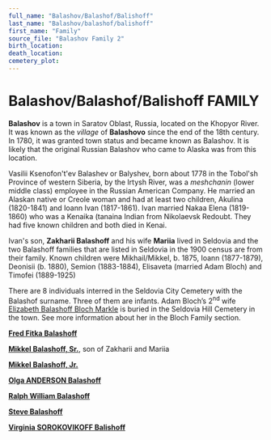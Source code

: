 ```yaml
---
full_name: "Balashov/Balashof/Balishoff"
last_name: "Balashov/balashof/balishoff"
first_name: "Family"
source_file: "Balashov Family 2"
birth_location:
death_location:
cemetery_plot: 
---
```

# Balashov/Balashof/Balishoff FAMILY

**Balashov** is a town in Saratov Oblast, Russia, located on the Khopyor
River. It was known as the *village* of **Balashovo** since the end of
the 18th century. In 1780, it was granted town status and became known
as Balashov. It is likely that the original Russian Balashov who came to
Alaska was from this location. 

Vasilii Ksenofon't'ev Balashev or Balyshev, born about 1778 in the Tobol'sh Province of western Siberia, by the Irtysh River,  was a *meshchanin* (lower middle class) employee in the Russian American Company. He married an Alaskan native or Creole woman and had at least two children, Akulina (1820-1841) and Ioann Ivan (1817-1861).  Ivan married Nakaa Elena (1819-1860) who was a Kenaika (tanaina Indian from Nikolaevsk Redoubt. They had five known children and both died in Kenai.

Ivan's son, **Zakharii Balashoff** and his wife **Mariia** lived in Seldovia and the two Balashoff families that are listed in Seldovia in the 1900 census are from their family. Known children were Mikhail/Mikkel, b. 1875, Ioann (1877-1879), Deonisii (b. 1880), Semion (1883-1884), Elisaveta (married Adam Bloch) and Timofei (1889-1925)

There are 8 individuals interred in the Seldovia City Cemetery with the Balashof surname. Three of
them are infants. Adam Bloch’s 2<sup>nd</sup> wife [Elizabeth Balashoff
Bloch Markle](../_people/Markle_Elizabeth_Bloch.md) is buried in the Seldovia
Hill Cemetery in the town. See more information about her in the Bloch
Family section.

[**Fred Fitka Balashoff**](../_people/Balashoff_Fitka.md)

[**Mikkel Balashoff, Sr.**](../_people/Balashoff_Mikkel_Sr.md), son of Zakharii and Mariia 

[**Mikkel Balashoff, Jr.**](../_people/Balashoff_Mikkel_Jr.md)

[**Olga ANDERSON Balashoff**](../_people/Balashoff_Olga_Ponchene.md)

[**Ralph William Balashoff**](../_people/Balashoff_Ralph_William.md)

[**Steve Balashoff**](../_people/Balashoff_Steve.md)

[**Virginia SOROKOVIKOFF Balishoff**](../_people/Balashoff_Virginia_Sorokovikoff.md)
